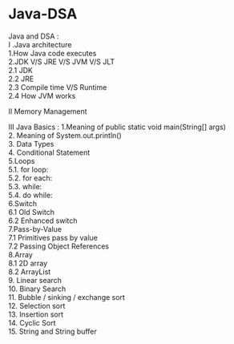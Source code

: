 # Java-DSA
Java and DSA :   
I .Java architecture  
1.How Java code executes   
2.JDK V/S JRE V/S JVM V/S JLT  
2.1 JDK  
2.2 JRE  
2.3 Compile time V/S Runtime  
2.4 How JVM works    

  
II Memory Management  

III Java Basics  :
1.Meaning of public static void main(String[] args)  
2. Meaning of System.out.println()  
3. Data Types  
4. Conditional Statement  
5.Loops  
5.1. for loop:  
5.2. for each:  
5.3. while:  
5.4. do while:  
6.Switch  
6.1 Old Switch  
6.2 Enhanced switch  
7.Pass-by-Value  
7.1 Primitives pass by value  
7.2  Passing Object References  
8.Array  
8.1 2D array    
8.2 ArrayList  
9. Linear search    
10. Binary Search  
11. Bubble / sinking / exchange sort  
12. Selection sort  
13. Insertion sort  
14. Cyclic Sort  
15. String and String buffer  

